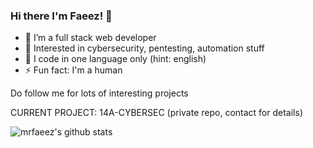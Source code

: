 ### Hi there I'm Faeez! 👋


- 🔭 I’m a full stack web developer
- 📔 Interested in cybersecurity, pentesting, automation stuff
- 🌱 I code in one language only (hint: english) 
- ⚡ Fun fact: I'm a human

Do follow me for lots of interesting projects

CURRENT PROJECT: 14A-CYBERSEC (private repo, contact for details)

![mrfaeez's github stats](https://github-readme-stats.vercel.app/api?username=mrfaeez&show_icons=true&title_color=fff&icon_color=018eff&text_color=ECECEC&bg_color=000000)
